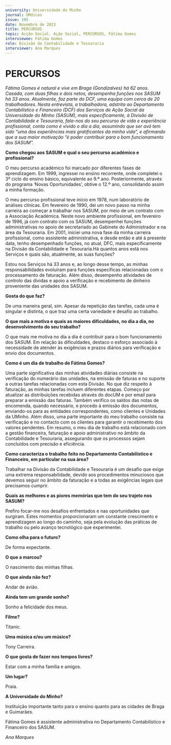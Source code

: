 ```yaml
---
university: Universidade do Minho
journal: UMdicas 
issue: 195
date: Novembro de 2023
title: PERCURSOS
topic: Acção Social. Ação Social, PERCURSOS, Fátima Gomes
interviewee: Fátima Gomes 
role: Divisão de Contabilidade e Tesouraria
interviewer: Ana Marques
---
```

# PERCURSOS

*Fátima Gomes é natural e vive em Braga (Gondizalves) há 62 anos. Casada, com duas filhas e dois netos, desempenha funções nos SASUM há 33 anos. Atualmente, faz parte do DCF, uma equipa com cerca de 20 trabalhadores. Nesta entrevista, a trabalhadora, adstrita ao Departamento Contabilístico e Financeiro (DCF) dos Serviços de Ação Social da Universidade do Minho (SASUM), mais especificamente, à Divisão de Contabilidade e Tesouraria, fala-nos do seu percurso de vida e experiência profissional, conta como é vivido o dia a dia, assumindo que ser avó tem sido “uma das experiências mais gratificantes da minha vida”, e afirmando que a sua maior motivação “é poder contribuir para o bom funcionamento dos SASUM”.*

**Como chegou aos SASUM e qual o seu percurso académico e profissional?**

O meu percurso académico foi marcado por diferentes fases de aprendizagem. Em 1999, ingressei no ensino recorrente, onde completei o 3º ciclo do ensino básico, equivalente ao 9.º ano. Posteriormente, através do programa ‘Novas Oportunidades’, obtive o 12.º ano, consolidando assim a minha formação.

O meu percurso profissional teve início em 1978, num laboratório de análises clínicas. Em fevereiro de 1990, dei um novo passo na minha carreira ao começar a trabalhar nos SASUM, por meio de um contrato com a Associação Académica. Neste novo ambiente profissional, em fevereiro de 1996, já com contrato com os SASUM, desempenhei funções administrativas no apoio de secretariado ao Gabinete do Administrador e na área da Tesouraria. Em 2001, iniciei uma nova fase da minha carreira profissional, como assistente administrativa, e desde então e até à presente data, tenho desempenhado funções, no atual, DFC, mais especificamente na Divisão da Contabilidade e Tesouraria.Há quantos anos está nos Serviços e quais são, atualmente, as suas funções?

Estou nos Serviços há 33 anos e, ao longo desse tempo, as minhas responsabilidades evoluíram para funções específicas relacionadas com o processamento de faturação. Além disso, desempenho atividades de controlo das dívidas e apoio a verificação e recebimento de dinheiro proveniente das unidades dos SASUM.

**Gosta do que faz?**

De uma maneira geral, sim. Apesar da repetição das tarefas, cada uma é singular e distinta, o que traz uma certa variedade e desafio ao trabalho.

**O que mais a motiva e quais as maiores dificuldades, no dia a dia, no desenvolvimento do seu trabalho?**

O que mais me motiva no dia a dia é contribuir para o bom funcionamento dos SASUM. Em relação às dificuldades, destaco o esforço associado à necessidade de atender às exigências e prazos diários para verificação e envio dos documentos.

**Como é um dia de trabalho de Fátima Gomes?**

Uma parte significativa das minhas atividades diárias consiste na verificação do numerário das unidades, na emissão de faturas e no suporte a outras tarefas relacionadas com esta Divisão. No que diz respeito à faturação, as minhas tarefas incluem diferentes etapas. Começo por atualizar as distribuições recebidas através do docUM e por email para preparar a emissão das faturas. Também verifico os saldos das notas de encomenda, quando necessário, e procedo à emissão dos documentos, enviando-os para as entidades correspondentes, como clientes e Unidades da UMinho. Além disso, uma parte importante do meu trabalho consiste na verificação e no contacto com os clientes para garantir o recebimento dos valores pendentes. Em resumo, o meu dia de trabalho está relacionado com a gestão financeira, faturação e apoio administrativo no âmbito da Contabilidade e Tesouraria, assegurando que os processos sejam concluídos com precisão e eficiência.

**Como caracteriza o trabalho feito no Departamento Contabilístico e Financeiro, em particular na sua área?**

Trabalhar na Divisão da Contabilidade e Tesouraria é um desafio que exige uma extrema responsabilidade, devido aos procedimentos minuciosos que devemos seguir no âmbito da faturação e a todas as exigências legais que precisamos cumprir.

**Quais as melhores e as piores memórias que tem do seu trajeto nos SASUM?**

Prefiro focar-me nos desafios enfrentados e nas oportunidades que surgiram. Estes momentos proporcionaram um constante crescimento e aprendizagem ao longo do caminho, seja pela evolução das práticas de trabalho ou pelo avanço tecnológico que experimentei.

**Como olha para o futuro?**

De forma expectante.

**O que a marcou?**

O nascimento das minhas filhas.

**O que ainda não fez?**

Andar de avião.

**Ainda tem um grande sonho?**

Sonho a felicidade dos meus.

**Filme?**

Titanic.

**Uma música e/ou um músico?**

Tony Carreira.

**O que gosta de fazer nos tempos livres?**

Estar com a minha família e amigos.

**Um lugar?**

Praia.

**A Universidade do Minho?**

Instituição importante tanto para o ensino quanto para as cidades de Braga e Guimarães.

Fátima Gomes é assistente administrativa no Departamento Contabilístico e Financeiro dos SASUM.

*Ana Marques*